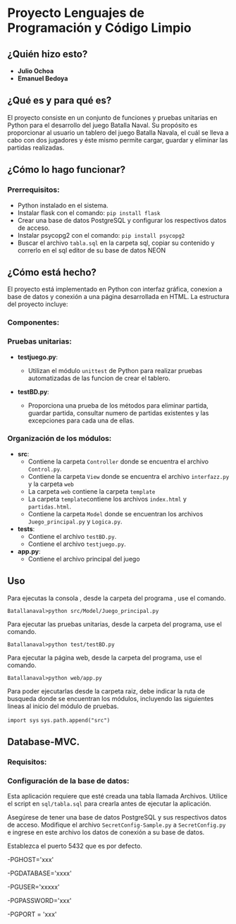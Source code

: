 # Proyecto Lenguajes de Programación y Código Limpio

## ¿Quién hizo esto?
- **Julio Ochoa**
- **Emanuel Bedoya**

## ¿Qué es y para qué es?
El proyecto consiste en un conjunto de funciones y pruebas unitarias en Python para el desarrollo del juego Batalla Naval. Su propósito es proporcionar al usuario un tablero del juego Batalla Navala, el cuál se lleva a cabo con dos jugadores y éste mismo permite cargar, guardar y eliminar las partidas realizadas.

## ¿Cómo lo hago funcionar?

### Prerrequisitos:
- Python instalado en el sistema.
- Instalar flask con el comando: `pip install flask`
- Crear una base de datos PostgreSQL y configurar los respectivos datos de acceso.
- Instalar psycopg2 con el comando: `pip install psycopg2`
- Buscar el archivo `tabla.sql` en la carpeta sql, copiar su contenido y correrlo en el sql editor de su base de datos NEON


## ¿Cómo está hecho?
El proyecto está implementado en Python con interfaz gráfica, conexion a base de datos y conexión a una página desarrollada en HTML. La estructura del proyecto incluye:

### Componentes:

### Pruebas unitarias:
- **testjuego.py**:
  - Utilizan el módulo `unittest` de Python para realizar pruebas automatizadas de las funcion de crear el tablero.

- **testBD.py**:
  - Proporciona una prueba de los métodos para eliminar partida, guardar partida, consultar numero de partidas existentes y las excepciones para cada una de ellas.

### Organización de los módulos:
- **src**:
  - Contiene la carpeta `Controller` donde se encuentra el archivo `Control.py`.
  - Contiene la carpeta `View` donde se encuentra el archivo `interfazz.py` y la carpeta `web`
  - La carpeta `web` contiene la carpeta `template`
  - La carpeta `template`contiene los archivos `index.html` y `partidas.html`.
  - Contiene la carpeta `Model` donde se encuentran los archivos `Juego_principal.py` y `Logica.py`.
- **tests**:
  - Contiene el archivo `testBD.py`.
  - Contiene el archivo `testjuego.py`.
- **app.py**:
  - Contiene el archivo principal del juego

## Uso

Para ejecutas la consola , desde la carpeta del programa , use el comando.

 `Batallanaval>python src/Model/Juego_principal.py`

Para ejecutar las pruebas unitarias, desde la carpeta del programa, use el comando.

`Batallanaval>python test/testBD.py`

Para ejecutar la página web, desde la carpeta del programa, use el comando.

`Batallanaval>python web/app.py`

Para poder ejecutarlas desde la carpeta raiz, debe indicar la ruta de busqueda donde se encuentran los
módulos, incluyendo las siguientes lineas al inicio del módulo de pruebas.


  `import sys` 
  `sys.path.append("src")`



## Database-MVC.

### Requisitos:

### Configuración de la base de datos:
Esta aplicación requiere que esté creada una tabla llamada Archivos. Utilice el script en `sql/tabla.sql` para crearla antes de ejecutar la aplicación.

Asegúrese de tener una base de datos PostgreSQL y sus respectivos datos de acceso. Modifique el archivo `SecretConfig-Sample.py` a `SecretConfig.py` e ingrese en este archivo los datos de conexión a su base de datos.

Establezca el puerto 5432 que es por defecto.

-PGHOST='xxx'

-PGDATABASE='xxxx'

-PGUSER='xxxxx'

-PGPASSWORD='xxx'

-PGPORT = 'xxx'





